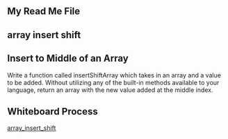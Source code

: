 ## My Read Me File
## array insert shift
## Insert to Middle of an Array

<!--Description of the challenge -->

Write a function called insertShiftArray which takes in an array and a value to be added. Without utilizing any of the built-in methods available to your language, return an array with the new value added at the middle index.


## Whiteboard Process
<!-- Embedded whiteboard image -->
[array_insert_shift](./arrayinsertshift.jpg)